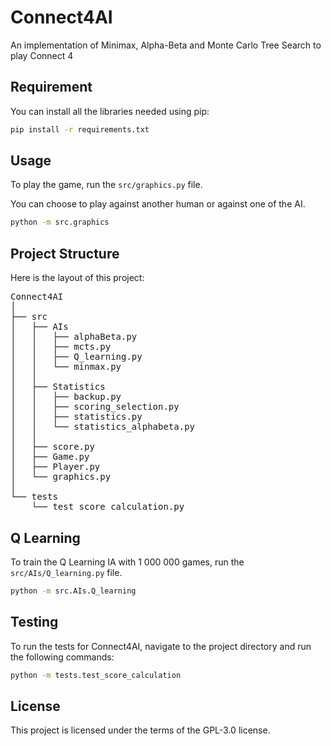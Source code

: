 # Connect4AI
An implementation of Minimax, Alpha-Beta and Monte Carlo Tree Search to play Connect 4

## Requirement
You can install all the libraries needed using pip:

```bash
pip install -r requirements.txt
```
## Usage
To play the game, run the `src/graphics.py` file.

You can choose to play against another human or against one of the AI.

```bash
python -m src.graphics
```

## Project Structure

Here is the layout of this project:

<pre>
Connect4AI
│
├── src
│   ├── AIs
│   │   ├── alphaBeta.py
│   │   ├── mcts.py
│   │   ├── Q_learning.py
│   │   └── minmax.py
│   │
│   ├── Statistics
│   │   ├── backup.py
│   │   ├── scoring_selection.py
│   │   ├── statistics.py
│   │   └── statistics_alphabeta.py
│   │
│   ├── score.py
│   ├── Game.py
│   ├── Player.py
│   └── graphics.py
│
└── tests
    └── test_score_calculation.py
</pre>

## Q Learning
To train the Q Learning IA with 1 000 000 games, run the `src/AIs/Q_learning.py` file.

```bash
python -m src.AIs.Q_learning
```

## Testing
To run the tests for Connect4AI, navigate to the project directory and run the following commands:

```bash
python -m tests.test_score_calculation
```

## License
This project is licensed under the terms of the GPL-3.0 license.
